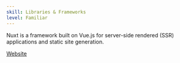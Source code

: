 ```yaml
---
skill: Libraries & Frameworks
level: Familiar
---
```


Nuxt is a framework built on Vue.js for server-side rendered (SSR) applications
and static site generation.

[Website](https://nuxt.com)
